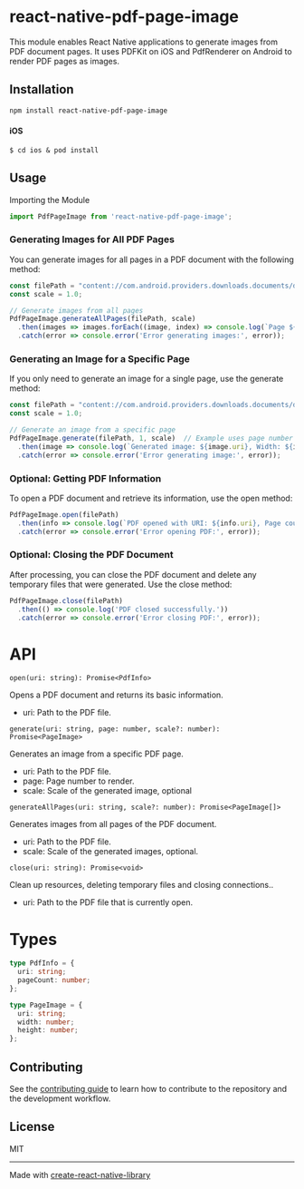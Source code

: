 # react-native-pdf-page-image

This module enables React Native applications to generate images from PDF document pages. It uses PDFKit on iOS and PdfRenderer on Android to render PDF pages as images.

## Installation
```sh
npm install react-native-pdf-page-image
```
#### iOS
`$ cd ios & pod install`

## Usage

Importing the Module
```js
import PdfPageImage from 'react-native-pdf-page-image';
```


### Generating Images for All PDF Pages

You can generate images for all pages in a PDF document with the following method:
```js
const filePath = "content://com.android.providers.downloads.documents/document/msf%3A37";
const scale = 1.0;

// Generate images from all pages
PdfPageImage.generateAllPages(filePath, scale)
  .then(images => images.forEach((image, index) => console.log(`Page ${index+1}: ${image.uri}, Width: ${image.width}, Height: ${image.height}`)))
  .catch(error => console.error('Error generating images:', error));

```


### Generating an Image for a Specific Page

If you only need to generate an image for a single page, use the generate method:
```js
const filePath = "content://com.android.providers.downloads.documents/document/msf%3A37";
const scale = 1.0;

// Generate an image from a specific page
PdfPageImage.generate(filePath, 1, scale)  // Example uses page number 1
  .then(image => console.log(`Generated image: ${image.uri}, Width: ${image.width}, Height: ${image.height}`))
  .catch(error => console.error('Error generating image:', error));
```


### Optional: Getting PDF Information

To open a PDF document and retrieve its information, use the open method:
```js
PdfPageImage.open(filePath)
  .then(info => console.log(`PDF opened with URI: ${info.uri}, Page count: ${info.pageCount}`))
  .catch(error => console.error('Error opening PDF:', error));
```


### Optional: Closing the PDF Document

After processing, you can close the PDF document and delete any temporary files that were generated. Use the close method:
```js
PdfPageImage.close(filePath)
  .then(() => console.log('PDF closed successfully.'))
  .catch(error => console.error('Error closing PDF:', error));
```

# API

`open(uri: string): Promise<PdfInfo>`

  Opens a PDF document and returns its basic information.
  - uri: Path to the PDF file.

`generate(uri: string, page: number, scale?: number): Promise<PageImage>`

  Generates an image from a specific PDF page.
  - uri: Path to the PDF file.
  - page: Page number to render.
  - scale: Scale of the generated image, optional

`generateAllPages(uri: string, scale?: number): Promise<PageImage[]>`

  Generates images from all pages of the PDF document.
  - uri: Path to the PDF file.
  - scale: Scale of the generated images, optional.

`close(uri: string): Promise<void>`

  Clean up resources, deleting temporary files and closing connections..
  - uri: Path to the PDF file that is currently open.

# Types

```typescript
type PdfInfo = {
  uri: string;
  pageCount: number;
};

type PageImage = {
  uri: string;
  width: number;
  height: number;
};
```

## Contributing

See the [contributing guide](CONTRIBUTING.md) to learn how to contribute to the repository and the development workflow.

## License

MIT

---

Made with [create-react-native-library](https://github.com/callstack/react-native-builder-bob)
